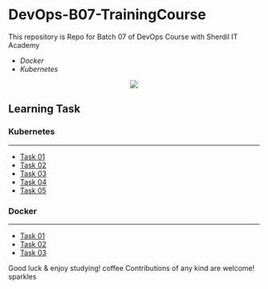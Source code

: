 # DevOps-B07-TrainingCourse

This repository is  Repo for Batch 07 of DevOps Course with Sherdil IT Academy

 - *Docker* 
 - *Kubernetes*
 
 <p align="center">
  <img src="https://github.com/engineerbaz/DevOps-B07-TrainingCourse/blob/main/Course%20details/Docker%20%26%20Kubernetes%20Course.jpg" />
</p>
 
 
 ## Learning Task

 ### Kubernetes
 -----------------
 
 - [Task 01](https://github.com/engineerbaz/DevOps-B07-TrainingCourse/blob/main/learningTasks/K8s-Task01.md) 
 - [Task 02](https://github.com/engineerbaz/DevOps-B07-TrainingCourse/blob/main/learningTasks/K8s-Task02.md) 
 - [Task 03](https://github.com/engineerbaz/DevOps-B07-TrainingCourse/blob/main/learningTasks/K8s-Task03.md) 
 - [Task 04](https://github.com/engineerbaz/DevOps-B07-TrainingCourse/blob/main/learningTasks/K8s-classTask04.md) 
 - [Task 05](https://github.com/engineerbaz/DevOps-B07-TrainingCourse/blob/main/learningTasks/K8s-classTask05.md)  
 
 


 ### Docker
 -----------------
 
 - [Task 01](https://github.com/engineerbaz/DevOps-B07-TrainingCourse/blob/main/learningTasks/Docker-Task01.md) 
 - [Task 02](https://github.com/engineerbaz/DevOps-B07-TrainingCourse/blob/main/learningTasks/Docker-Task02.md) 
 - [Task 03](https://github.com/engineerbaz/DevOps-B07-TrainingCourse/blob/main/learningTasks/Docker-FinalTask.md) 
 



Good luck & enjoy studying! coffee
Contributions of any kind are welcome! sparkles
